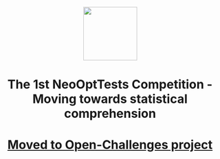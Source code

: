 <p align="center">
    <img
      src="http://res.cloudinary.com/dnh3we6el/image/upload/v1519941321/NeoResearch-Logo.png"
      width="125px;">
</p>

<h1 align="center">The 1st NeoOptTests Competition - Moving towards statistical comprehension</h1>


## <h1 align="center"> [Moved to Open-Challenges project](https://github.com/NeoResearch/open-challenges/blob/master/1st_NeoOptTests_Competition.md) </h1>
